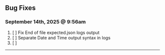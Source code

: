 ## Bug Fixes

### September 14th, 2025 @ 9:56am

1. [ ] Fix End of file expected.json logs output
2. [ ] Separate Date and Time output syntax in logs
3. [ ]

---

